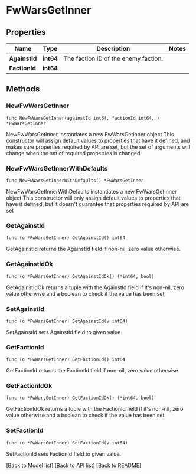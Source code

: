 # FwWarsGetInner

## Properties

Name | Type | Description | Notes
------------ | ------------- | ------------- | -------------
**AgainstId** | **int64** | The faction ID of the enemy faction. | 
**FactionId** | **int64** |  | 

## Methods

### NewFwWarsGetInner

`func NewFwWarsGetInner(againstId int64, factionId int64, ) *FwWarsGetInner`

NewFwWarsGetInner instantiates a new FwWarsGetInner object
This constructor will assign default values to properties that have it defined,
and makes sure properties required by API are set, but the set of arguments
will change when the set of required properties is changed

### NewFwWarsGetInnerWithDefaults

`func NewFwWarsGetInnerWithDefaults() *FwWarsGetInner`

NewFwWarsGetInnerWithDefaults instantiates a new FwWarsGetInner object
This constructor will only assign default values to properties that have it defined,
but it doesn't guarantee that properties required by API are set

### GetAgainstId

`func (o *FwWarsGetInner) GetAgainstId() int64`

GetAgainstId returns the AgainstId field if non-nil, zero value otherwise.

### GetAgainstIdOk

`func (o *FwWarsGetInner) GetAgainstIdOk() (*int64, bool)`

GetAgainstIdOk returns a tuple with the AgainstId field if it's non-nil, zero value otherwise
and a boolean to check if the value has been set.

### SetAgainstId

`func (o *FwWarsGetInner) SetAgainstId(v int64)`

SetAgainstId sets AgainstId field to given value.


### GetFactionId

`func (o *FwWarsGetInner) GetFactionId() int64`

GetFactionId returns the FactionId field if non-nil, zero value otherwise.

### GetFactionIdOk

`func (o *FwWarsGetInner) GetFactionIdOk() (*int64, bool)`

GetFactionIdOk returns a tuple with the FactionId field if it's non-nil, zero value otherwise
and a boolean to check if the value has been set.

### SetFactionId

`func (o *FwWarsGetInner) SetFactionId(v int64)`

SetFactionId sets FactionId field to given value.



[[Back to Model list]](../README.md#documentation-for-models) [[Back to API list]](../README.md#documentation-for-api-endpoints) [[Back to README]](../README.md)


